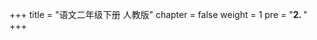 +++
title = "语文二年级下册 人教版"
chapter = false
weight = 1
pre = "<b>2. </b>"
+++
<!-- ### Chapter 1

#   语文一年级上册 人教版 -->

